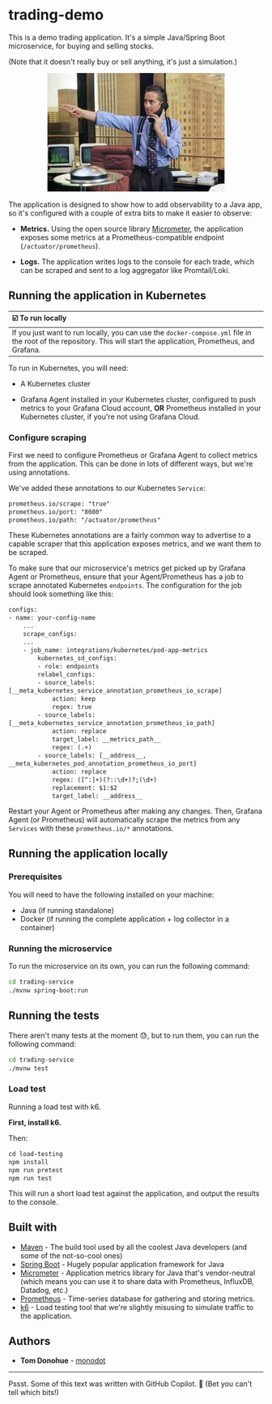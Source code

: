 # trading-demo

This is a demo trading application. It's a simple Java/Spring Boot microservice, for buying and selling stocks.

(Note that it doesn't really buy or sell anything, it's just a simulation.)

<p style="text-align: center"><img src="michael.jpg" width="350"/></p>

The application is designed to show how to add observability to a Java app, so it's configured with a couple of extra bits to make it easier to observe:

- **Metrics.** Using the open source library [Micrometer](https://micrometer.io), the application exposes some metrics at a Prometheus-compatible endpoint (`/actuator/prometheus`).

- **Logs.** The application writes logs to the console for each trade, which can be scraped and sent to a log aggregator like Promtail/Loki.

## Running the application in Kubernetes

| ☑️  To run locally |
| :----- |
| If you just want to run locally, you can use the `docker-compose.yml` file in the root of the repository. This will start the application, Prometheus, and Grafana. |

To run in Kubernetes, you will need:

- A Kubernetes cluster

- Grafana Agent installed in your Kubernetes cluster, configured to push metrics to your Grafana Cloud account, **OR** Prometheus installed in your Kubernetes cluster, if you're not using Grafana Cloud.

### Configure scraping

First we need to configure Prometheus or Grafana Agent to collect metrics from the application. This can be done in lots of different ways, but we're using annotations.

We've added these annotations to our Kubernetes `Service`:

```
prometheus.io/scrape: "true"
prometheus.io/port: "8080"
prometheus.io/path: "/actuator/prometheus"
```

These Kubernetes annotations are a fairly common way to advertise to a capable scraper that this application exposes metrics, and we want them to be scraped.

To make sure that our microservice's metrics get picked up by Grafana Agent or Prometheus, ensure that your Agent/Prometheus has a job to scrape annotated Kubernetes `endpoints`. The configuration for the job should look something like this:

```
configs:
- name: your-config-name
    ...
    scrape_configs:
    ...
    - job_name: integrations/kubernetes/pod-app-metrics
        kubernetes_sd_configs:
        - role: endpoints
        relabel_configs:
        - source_labels: [__meta_kubernetes_service_annotation_prometheus_io_scrape]
            action: keep
            regex: true
        - source_labels: [__meta_kubernetes_service_annotation_prometheus_io_path]
            action: replace
            target_label: __metrics_path__
            regex: (.+)
        - source_labels: [__address__, __meta_kubernetes_pod_annotation_prometheus_io_port]
            action: replace
            regex: ([^:]+)(?::\d+)?;(\d+)
            replacement: $1:$2
            target_label: __address__
```

Restart your Agent or Prometheus after making any changes. Then, Grafana Agent (or Prometheus) will automatically scrape the metrics from any `Services` with these `prometheus.io/*` annotations.

## Running the application locally

### Prerequisites

You will need to have the following installed on your machine:

- Java (if running standalone)
- Docker (if running the complete application + log collector in a container)

### Running the microservice

To run the microservice on its own, you can run the following command:

```bash
cd trading-service
./mvnw spring-boot:run
```

<!-- Also provided is a docker-compose file, which runs the application and a Promtail instance to send to Loki. To run it, you can run the following command:

```bash
docker-compose up -d
``` -->

## Running the tests

There aren't many tests at the moment 😓, but to run them, you can run the following command:

```bash
cd trading-service
./mvnw test
```

### Load test

Running a load test with k6.

**First, install k6.**

Then:

```
cd load-testing
npm install
npm run pretest
npm run test
```

This will run a short load test against the application, and output the results to the console.

## Built with

- [Maven](https://maven.apache.org) - The build tool used by all the coolest Java developers (and some of the not-so-cool ones)
- [Spring Boot](https://spring.io/projects/spring-boot) - Hugely popular application framework for Java
- [Micrometer](https://micrometer.io) - Application metrics library for Java that's vendor-neutral (which means you can use it to share data with Prometheus, InfluxDB, Datadog, etc.)
- [Prometheus](https://prometheus.io) - Time-series database for gathering and storing metrics.
- [k6](https://k6.io) - Load testing tool that we're slightly misusing to simulate traffic to the application.

## Authors

- **Tom Donohue** - [monodot](https://github.com/monodot)

---

Pssst. Some of this text was written with GitHub Copilot. 🤖 (Bet you can't tell which bits!)

